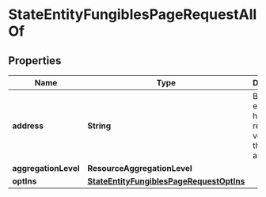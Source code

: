 

# StateEntityFungiblesPageRequestAllOf


## Properties

| Name | Type | Description | Notes |
|------------ | ------------- | ------------- | -------------|
|**address** | **String** | Bech32m-encoded human readable version of the address. |  |
|**aggregationLevel** | **ResourceAggregationLevel** |  |  [optional] |
|**optIns** | [**StateEntityFungiblesPageRequestOptIns**](StateEntityFungiblesPageRequestOptIns.md) |  |  [optional] |



